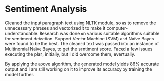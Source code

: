 # Sentiment Analysis

Cleaned the input paragraph text using NLTK module, so as to remove the unnecessary phrases and vectorized it to make it computer-understandable.  Research was done on various suitable algorithms suitable for sentiment detection.  Support Vector Machine (SVM) and Naïve Bayes were found to be the best. The cleaned text was passed into an instance of Multinomial Naïve Bayes, to get the sentiment score. Faced a few issues executing the plan, initially, but I did overcome them, eventually.

By applying the above algorithm, the generated model yields 86% accurate output and I am still working on it to improve its accuracy by training the model further.
